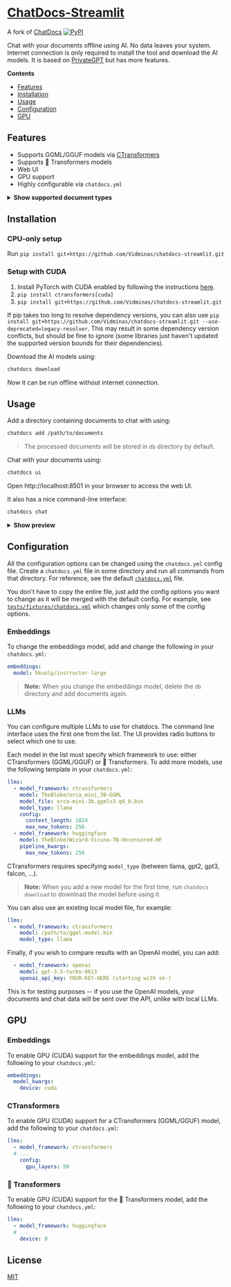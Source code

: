 # [ChatDocs-Streamlit](https://github.com/Vidminas/chatdocs-streamlit)

A fork of [ChatDocs](https://github.com/marella/chatdocs) [![PyPI](https://img.shields.io/pypi/v/chatdocs)](https://pypi.org/project/chatdocs/)

Chat with your documents offline using AI. No data leaves your system. Internet connection is only required to install the tool and download the AI models. It is based on [PrivateGPT](https://github.com/imartinez/privateGPT) but has more features.

**Contents**

- [Features](#features)
- [Installation](#installation)
- [Usage](#usage)
- [Configuration](#configuration)
- [GPU](#gpu)

## Features

- Supports GGML/GGUF models via [CTransformers](https://github.com/marella/ctransformers)
- Supports 🤗 Transformers models
- Web UI
- GPU support
- Highly configurable via `chatdocs.yml`

<details>
<summary><strong>Show supported document types</strong></summary><br>

| Extension       | Format                         |
| :-------------- | :----------------------------- |
| `.csv`          | CSV                            |
| `.docx`, `.doc` | Word Document                  |
| `.enex`         | EverNote                       |
| `.eml`          | Email                          |
| `.epub`         | EPub                           |
| `.html`         | HTML                           |
| `.md`           | Markdown                       |
| `.msg`          | Outlook Message                |
| `.odt`          | Open Document Text             |
| `.pdf`          | Portable Document Format (PDF) |
| `.pptx`, `.ppt` | PowerPoint Document            |
| `.txt`          | Text file (UTF-8)              |

</details>

## Installation

### CPU-only setup
Run `pip install git+https://github.com/Vidminas/chatdocs-streamlit.git`

### Setup with CUDA
1. Install PyTorch with CUDA enabled by following the instructions [here](https://pytorch.org/get-started/locally/).
2. `pip install ctransformers[cuda]`
3. `pip install git+https://github.com/Vidminas/chatdocs-streamlit.git`

If pip takes too long to resolve dependency versions, you can also use `pip install git+https://github.com/Vidminas/chatdocs-streamlit.git --use-deprecated=legacy-resolver`. This may result in some dependency version conflicts, but should be fine to ignore (some libraries just haven't updated the supported version bounds for their dependencies).

Download the AI models using:

```sh
chatdocs download
```

Now it can be run offline without internet connection.

## Usage

Add a directory containing documents to chat with using:

```sh
chatdocs add /path/to/documents
```

> The processed documents will be stored in `db` directory by default.

Chat with your documents using:

```sh
chatdocs ui
```

Open http://localhost:8501 in your browser to access the web UI.

It also has a nice command-line interface:

```sh
chatdocs chat
```

<details>
<summary><strong>Show preview</strong></summary><br>

![Demo](https://github.com/marella/chatdocs/raw/main/docs/cli.png)

</details>

## Configuration

All the configuration options can be changed using the `chatdocs.yml` config file. Create a `chatdocs.yml` file in some directory and run all commands from that directory. For reference, see the default [`chatdocs.yml`](https://github.com/Vidminas/chatdocs-streamlit/blob/main/chatdocs/data/chatdocs.yml) file.

You don't have to copy the entire file, just add the config options you want to change as it will be merged with the default config. For example, see [`tests/fixtures/chatdocs.yml`](https://github.com/Vidminas/chatdocs-streamlit/blob/main/tests/fixtures/chatdocs.yml) which changes only some of the config options.

### Embeddings

To change the embeddings model, add and change the following in your `chatdocs.yml`:

```yml
embeddings:
  model: hkunlp/instructor-large
```

> **Note:** When you change the embeddings model, delete the `db` directory and add documents again.

### LLMs

You can configure multiple LLMs to use for chatdocs.
The command line interface uses the first one from the list.
The UI provides radio buttons to select which one to use.

Each model in the list must specify which framework to use: either CTransformers (GGML/GGUF) or 🤗 Transformers.
To add more models, use the following template in your `chatdocs.yml`:

```yml
llms:
  - model_framework: ctransformers
    model: TheBloke/orca_mini_3B-GGML
    model_file: orca-mini-3b.ggmlv3.q4_0.bin
    model_type: llama
    config:
      context_length: 1024
      max_new_tokens: 256
  - model_framework: huggingface
    model: TheBloke/Wizard-Vicuna-7B-Uncensored-HF
    pipeline_kwargs:
      max_new_tokens: 256
```

CTransformers requires specifying `model_type` (between llama, gpt2, gpt3, falcon, ...).

> **Note:** When you add a new model for the first time, run `chatdocs download` to download the model before using it.

You can also use an existing local model file, for example:

```yml
llms:
  - model_framework: ctransformers
    model: /path/to/ggml-model.bin
    model_type: llama
```

Finally, if you wish to compare results with an OpenAI model, you can add:

```yml
  - model_framework: openai
    model: gpt-3.5-turbo-0613
    openai_api_key: YOUR-KEY-HERE (starting with sk-)
```
This is for testing purposes -- if you use the OpenAI models, your documents and chat data will be sent over the API, unlike with local LLMs.

## GPU

### Embeddings

To enable GPU (CUDA) support for the embeddings model, add the following to your `chatdocs.yml`:

```yml
embeddings:
  model_kwargs:
    device: cuda
```


### CTransformers

To enable GPU (CUDA) support for a CTransformers (GGML/GGUF) model, add the following to your `chatdocs.yml`:

```yml
llms:
  - model_framework: ctransformers
  # ...
    config:
      gpu_layers: 50
```

### 🤗 Transformers

To enable GPU (CUDA) support for the 🤗 Transformers model, add the following to your `chatdocs.yml`:

```yml
llms:
  - model_framework: huggingface
  # ...
    device: 0
```

## License

[MIT](https://github.com/marella/chatdocs/blob/main/LICENSE)
